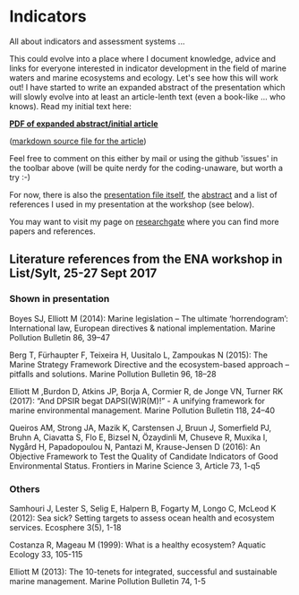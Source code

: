 # Indicators
All about indicators and assessment systems ...

This could evolve into a place where I document knowledge, advice and links for everyone interested in indicator development in the field of marine waters and marine ecosystems and ecology. Let's see how this will work out! I have started to write an expanded abstract of the presentation which will slowly evolve into at least an article-lenth text (even a book-like ... who knows). Read my initial text here:

[**PDF of expanded abstract/initial article**](https://github.com/torstenberg/indicators/blob/master/article/IndicatorsAndAssessment.pdf)

([markdown source file for the article](https://github.com/torstenberg/indicators/blob/master/article/IndicatorsAndAssessment.md))

Feel free to comment on this either by mail or using the github 'issues' in the toolbar above (will be quite nerdy for the coding-unaware, but worth a try :-)

For now, there is also the [presentation file itself](https://github.com/torstenberg/indicators/blob/master/indicators-assessment-presentation.pdf), the [abstract](https://github.com/torstenberg/indicators/blob/master/presentation-abstract.md) and a list of references I used in my presentation at the workshop (see below).

You may want to visit my page on [researchgate](https://www.researchgate.net/profile/Torsten_Berg) where you can find more papers and references.

## Literature references from the ENA workshop in List/Sylt, 25-27 Sept 2017

### Shown in presentation
Boyes SJ, Elliott M (2014): Marine legislation – The ultimate ‘horrendogram’: International law, European directives & national implementation. Marine Pollution Bulletin 86, 39–47

Berg T, Fürhaupter F, Teixeira H, Uusitalo L, Zampoukas N (2015): The Marine Strategy Framework Directive and the ecosystem-based approach – pitfalls and solutions. Marine Pollution Bulletin 96, 18–28

Elliott M ,Burdon D, Atkins JP, Borja A, Cormier R, de Jonge VN, Turner RK (2017): “And DPSIR begat DAPSI(W)R(M)!” - A unifying framework for marine environmental management. Marine Pollution Bulletin 118, 24–40

Queiros AM, Strong JA, Mazik K, Carstensen J, Bruun J, Somerfield PJ, Bruhn A, Ciavatta S, Flo E, Bizsel N, Özaydinli M, Chuseve R, Muxika I, Nygård H, Papadopoulou N, Pantazi M, Krause-Jensen D (2016): An Objective Framework to Test the Quality of Candidate Indicators of Good Environmental Status. Frontiers in Marine Science 3, Article 73, 1-q5

### Others

Samhouri J, Lester S, Selig E, Halpern B, Fogarty M, Longo C, McLeod K (2012): Sea sick? Setting targets to assess ocean health and ecosystem services. Ecosphere 3(5), 1-18

Costanza R, Mageau M (1999): What is a healthy ecosystem? Aquatic Ecology 33, 105-115

Elliott M (2013): The 10-tenets for integrated, successful and sustainable marine management. Marine Pollution Bulletin 74, 1-5
